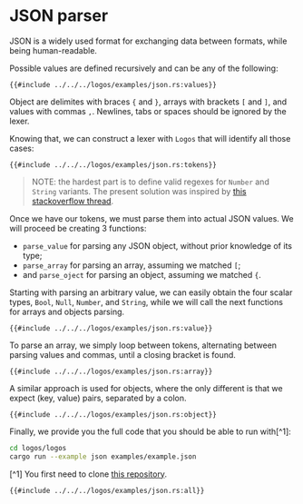# JSON parser

JSON is a widely used format for exchanging data between formats, while being human-readable.

Possible values are defined recursively and can be any of the following:

```rust,no_run,noplayground
{{#include ../../../logos/examples/json.rs:values}}
```

Object are delimites with braces `{` and `}`, arrays with brackets `[` and `]`, and values with commas `,`. Newlines, tabs or spaces should be ignored by the lexer.

Knowing that, we can construct a lexer with `Logos` that will identify all those cases:

```rust,no_run,noplayground
{{#include ../../../logos/examples/json.rs:tokens}}
```

> NOTE: the hardest part is to define valid regexes for `Number` and `String` variants. The present solution was inspired by [this stackoverflow thread](https://stackoverflow.com/questions/32155133/regex-to-match-a-json-string).

Once we have our tokens, we must parse them into actual JSON values. We will proceed be creating 3 functions:

+ `parse_value` for parsing any JSON object, without prior knowledge of its type;
+ `parse_array` for parsing an array, assuming we matched `[`;
+ and `parse_oject` for parsing an object, assuming we matched `{`.

Starting with parsing an arbitrary value, we can easily obtain the four scalar types, `Bool`, `Null`, `Number`, and `String`, while we will call the next functions for arrays and objects parsing.

```rust,no_run,noplayground
{{#include ../../../logos/examples/json.rs:value}}
```

To parse an array, we simply loop between tokens, alternating between parsing values and commas, until a closing bracket is found.

```rust,no_run,noplayground
{{#include ../../../logos/examples/json.rs:array}}
```

A similar approach is used for objects, where the only different is that we expect (key, value) pairs, separated by a colon.

```rust,no_run,noplayground
{{#include ../../../logos/examples/json.rs:object}}
```

Finally, we provide you the full code that you should be able to run with[^1]:
```bash
cd logos/logos
cargo run --example json examples/example.json
```

[^1] You first need to clone [this repository](https://github.com/maciejhirsz/logos).

```rust,no_run,noplayground
{{#include ../../../logos/examples/json.rs:all}}
```
